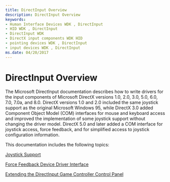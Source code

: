 ```yaml
---
title: DirectInput Overview
description: DirectInput Overview
keywords:
- Human Interface Devices WDK , DirectInput
- HID WDK , DirectInput
- DirectInput WDK
- DirectX input components WDK HID
- pointing devices WDK , DirectInput
- input devices WDK , DirectInput
ms.date: 04/20/2017
---
```


# DirectInput Overview

The Microsoft DirectInput documentation describes how to write drivers for the input components of Microsoft DirectX versions 1.0, 2.0, 3.0, 5.0, 6.0, 7.0, 7.0a, and 8.0. DirectX versions 1.0 and 2.0 included the same joystick support as the original Microsoft Windows 95, while DirectX 3.0 added Component Object Model (COM) interfaces for mouse and keyboard access and improved the implementation of some joystick support without changing the driver model. DirectX 5.0 and later added a COM interface for joystick access, force feedback, and for simplified access to joystick configuration information.

This documentation includes the following topics:

[Joystick Support](joystick-support.md)

[Force Feedback Device Driver Interface](force-feedback-device-driver-interface.md)

[Extending the DirectInput Game Controller Control Panel](extending-the-directinput-game-controller-control-panel.md)

 

 





